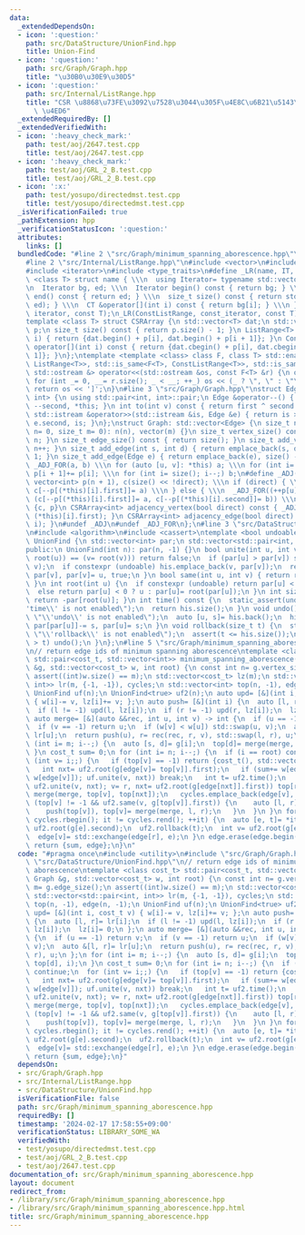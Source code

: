 ```yaml
---
data:
  _extendedDependsOn:
  - icon: ':question:'
    path: src/DataStructure/UnionFind.hpp
    title: Union-Find
  - icon: ':question:'
    path: src/Graph/Graph.hpp
    title: "\u30B0\u30E9\u30D5"
  - icon: ':question:'
    path: src/Internal/ListRange.hpp
    title: "CSR \u8868\u73FE\u3092\u7528\u3044\u305F\u4E8C\u6B21\u5143\u914D\u5217\
      \ \u4ED6"
  _extendedRequiredBy: []
  _extendedVerifiedWith:
  - icon: ':heavy_check_mark:'
    path: test/aoj/2647.test.cpp
    title: test/aoj/2647.test.cpp
  - icon: ':heavy_check_mark:'
    path: test/aoj/GRL_2_B.test.cpp
    title: test/aoj/GRL_2_B.test.cpp
  - icon: ':x:'
    path: test/yosupo/directedmst.test.cpp
    title: test/yosupo/directedmst.test.cpp
  _isVerificationFailed: true
  _pathExtension: hpp
  _verificationStatusIcon: ':question:'
  attributes:
    links: []
  bundledCode: "#line 2 \"src/Graph/minimum_spanning_aborescence.hpp\"\n#include <utility>\n\
    #line 2 \"src/Internal/ListRange.hpp\"\n#include <vector>\n#include <iostream>\n\
    #include <iterator>\n#include <type_traits>\n#define _LR(name, IT, CT) \\\n template\
    \ <class T> struct name { \\\n  using Iterator= typename std::vector<T>::IT; \\\
    \n  Iterator bg, ed; \\\n  Iterator begin() const { return bg; } \\\n  Iterator\
    \ end() const { return ed; } \\\n  size_t size() const { return std::distance(bg,\
    \ ed); } \\\n  CT &operator[](int i) const { return bg[i]; } \\\n }\n_LR(ListRange,\
    \ iterator, const T);\n_LR(ConstListRange, const_iterator, const T);\n#undef _LR\n\
    template <class T> struct CSRArray {\n std::vector<T> dat;\n std::vector<int>\
    \ p;\n size_t size() const { return p.size() - 1; }\n ListRange<T> operator[](int\
    \ i) { return {dat.begin() + p[i], dat.begin() + p[i + 1]}; }\n ConstListRange<T>\
    \ operator[](int i) const { return {dat.cbegin() + p[i], dat.cbegin() + p[i +\
    \ 1]}; }\n};\ntemplate <template <class> class F, class T> std::enable_if_t<std::disjunction_v<std::is_same<F<T>,\
    \ ListRange<T>>, std::is_same<F<T>, ConstListRange<T>>, std::is_same<F<T>, CSRArray<T>>>,\
    \ std::ostream &> operator<<(std::ostream &os, const F<T> &r) {\n os << '[';\n\
    \ for (int _= 0, __= r.size(); _ < __; ++_) os << (_ ? \", \" : \"\") << r[_];\n\
    \ return os << ']';\n}\n#line 3 \"src/Graph/Graph.hpp\"\nstruct Edge: std::pair<int,\
    \ int> {\n using std::pair<int, int>::pair;\n Edge &operator--() { return --first,\
    \ --second, *this; }\n int to(int v) const { return first ^ second ^ v; }\n friend\
    \ std::istream &operator>>(std::istream &is, Edge &e) { return is >> e.first >>\
    \ e.second, is; }\n};\nstruct Graph: std::vector<Edge> {\n size_t n;\n Graph(size_t\
    \ n= 0, size_t m= 0): n(n), vector(m) {}\n size_t vertex_size() const { return\
    \ n; }\n size_t edge_size() const { return size(); }\n size_t add_vertex() { return\
    \ n++; }\n size_t add_edge(int s, int d) { return emplace_back(s, d), size() -\
    \ 1; }\n size_t add_edge(Edge e) { return emplace_back(e), size() - 1; }\n#define\
    \ _ADJ_FOR(a, b) \\\n for (auto [u, v]: *this) a; \\\n for (int i= 0; i < n; ++i)\
    \ p[i + 1]+= p[i]; \\\n for (int i= size(); i--;) b;\n#define _ADJ(a, b) \\\n\
    \ vector<int> p(n + 1), c(size() << !direct); \\\n if (direct) { \\\n  _ADJ_FOR(++p[u],\
    \ c[--p[(*this)[i].first]]= a) \\\n } else { \\\n  _ADJ_FOR((++p[u], ++p[v]),\
    \ (c[--p[(*this)[i].first]]= a, c[--p[(*this)[i].second]]= b)) \\\n } \\\n return\
    \ {c, p}\n CSRArray<int> adjacency_vertex(bool direct) const { _ADJ((*this)[i].second,\
    \ (*this)[i].first); }\n CSRArray<int> adjacency_edge(bool direct) const { _ADJ(i,\
    \ i); }\n#undef _ADJ\n#undef _ADJ_FOR\n};\n#line 3 \"src/DataStructure/UnionFind.hpp\"\
    \n#include <algorithm>\n#include <cassert>\ntemplate <bool undoable= false> class\
    \ UnionFind {\n std::vector<int> par;\n std::vector<std::pair<int, int>> his;\n\
    public:\n UnionFind(int n): par(n, -1) {}\n bool unite(int u, int v) {\n  if ((u=\
    \ root(u)) == (v= root(v))) return false;\n  if (par[u] > par[v]) std::swap(u,\
    \ v);\n  if constexpr (undoable) his.emplace_back(v, par[v]);\n  return par[u]+=\
    \ par[v], par[v]= u, true;\n }\n bool same(int u, int v) { return root(u) == root(v);\
    \ }\n int root(int u) {\n  if constexpr (undoable) return par[u] < 0 ? u : root(par[u]);\n\
    \  else return par[u] < 0 ? u : par[u]= root(par[u]);\n }\n int size(int u) {\
    \ return -par[root(u)]; }\n int time() const {\n  static_assert(undoable, \"\\\
    'time\\' is not enabled\");\n  return his.size();\n }\n void undo() {\n  static_assert(undoable,\
    \ \"\\'undo\\' is not enabled\");\n  auto [u, s]= his.back();\n  his.pop_back(),\
    \ par[par[u]]-= s, par[u]= s;\n }\n void rollback(size_t t) {\n  static_assert(undoable,\
    \ \"\\'rollback\\' is not enabled\");\n  assert(t <= his.size());\n  while (his.size()\
    \ > t) undo();\n }\n};\n#line 5 \"src/Graph/minimum_spanning_aborescence.hpp\"\
    \n// return edge ids of minimum spanning aborescence\ntemplate <class cost_t>\
    \ std::pair<cost_t, std::vector<int>> minimum_spanning_aborescence(const Graph\
    \ &g, std::vector<cost_t> w, int root) {\n const int n= g.vertex_size(), m= g.edge_size();\n\
    \ assert((int)w.size() == m);\n std::vector<cost_t> lz(m);\n std::vector<std::pair<int,\
    \ int>> lr(m, {-1, -1}), cycles;\n std::vector<int> top(n, -1), edge(n, -1);\n\
    \ UnionFind uf(n);\n UnionFind<true> uf2(n);\n auto upd= [&](int i, cost_t v)\
    \ { w[i]-= v, lz[i]+= v; };\n auto push= [&](int i) {\n  auto [l, r]= lr[i];\n\
    \  if (l != -1) upd(l, lz[i]);\n  if (r != -1) upd(r, lz[i]);\n  lz[i]= 0;\n };\n\
    \ auto merge= [&](auto &&rec, int u, int v) -> int {\n  if (u == -1) return v;\n\
    \  if (v == -1) return u;\n  if (w[v] < w[u]) std::swap(u, v);\n  auto &[l, r]=\
    \ lr[u];\n  return push(u), r= rec(rec, r, v), std::swap(l, r), u;\n };\n for\
    \ (int i= m; i--;) {\n  auto [s, d]= g[i];\n  top[d]= merge(merge, top[d], i);\n\
    \ }\n cost_t sum= 0;\n for (int i= n; i--;) {\n  if (i == root) continue;\n  for\
    \ (int v= i;;) {\n   if (top[v] == -1) return {cost_t(), std::vector<int>()};\n\
    \   int nxt= uf2.root(g[edge[v]= top[v]].first);\n   if (sum+= w[edge[v]], upd(edge[v],\
    \ w[edge[v]]); uf.unite(v, nxt)) break;\n   int t= uf2.time();\n   for (int r;\
    \ uf2.unite(v, nxt); v= r, nxt= uf2.root(g[edge[nxt]].first)) top[r= uf2.root(v)]=\
    \ merge(merge, top[v], top[nxt]);\n   cycles.emplace_back(edge[v], t);\n   while\
    \ (top[v] != -1 && uf2.same(v, g[top[v]].first)) {\n    auto [l, r]= lr[top[v]];\n\
    \    push(top[v]), top[v]= merge(merge, l, r);\n   }\n  }\n }\n for (auto it=\
    \ cycles.rbegin(); it != cycles.rend(); ++it) {\n  auto [e, t]= *it;\n  int r=\
    \ uf2.root(g[e].second);\n  uf2.rollback(t);\n  int v= uf2.root(g[edge[r]].second);\n\
    \  edge[v]= std::exchange(edge[r], e);\n }\n edge.erase(edge.begin() + root);\n\
    \ return {sum, edge};\n}\n"
  code: "#pragma once\n#include <utility>\n#include \"src/Graph/Graph.hpp\"\n#include\
    \ \"src/DataStructure/UnionFind.hpp\"\n// return edge ids of minimum spanning\
    \ aborescence\ntemplate <class cost_t> std::pair<cost_t, std::vector<int>> minimum_spanning_aborescence(const\
    \ Graph &g, std::vector<cost_t> w, int root) {\n const int n= g.vertex_size(),\
    \ m= g.edge_size();\n assert((int)w.size() == m);\n std::vector<cost_t> lz(m);\n\
    \ std::vector<std::pair<int, int>> lr(m, {-1, -1}), cycles;\n std::vector<int>\
    \ top(n, -1), edge(n, -1);\n UnionFind uf(n);\n UnionFind<true> uf2(n);\n auto\
    \ upd= [&](int i, cost_t v) { w[i]-= v, lz[i]+= v; };\n auto push= [&](int i)\
    \ {\n  auto [l, r]= lr[i];\n  if (l != -1) upd(l, lz[i]);\n  if (r != -1) upd(r,\
    \ lz[i]);\n  lz[i]= 0;\n };\n auto merge= [&](auto &&rec, int u, int v) -> int\
    \ {\n  if (u == -1) return v;\n  if (v == -1) return u;\n  if (w[v] < w[u]) std::swap(u,\
    \ v);\n  auto &[l, r]= lr[u];\n  return push(u), r= rec(rec, r, v), std::swap(l,\
    \ r), u;\n };\n for (int i= m; i--;) {\n  auto [s, d]= g[i];\n  top[d]= merge(merge,\
    \ top[d], i);\n }\n cost_t sum= 0;\n for (int i= n; i--;) {\n  if (i == root)\
    \ continue;\n  for (int v= i;;) {\n   if (top[v] == -1) return {cost_t(), std::vector<int>()};\n\
    \   int nxt= uf2.root(g[edge[v]= top[v]].first);\n   if (sum+= w[edge[v]], upd(edge[v],\
    \ w[edge[v]]); uf.unite(v, nxt)) break;\n   int t= uf2.time();\n   for (int r;\
    \ uf2.unite(v, nxt); v= r, nxt= uf2.root(g[edge[nxt]].first)) top[r= uf2.root(v)]=\
    \ merge(merge, top[v], top[nxt]);\n   cycles.emplace_back(edge[v], t);\n   while\
    \ (top[v] != -1 && uf2.same(v, g[top[v]].first)) {\n    auto [l, r]= lr[top[v]];\n\
    \    push(top[v]), top[v]= merge(merge, l, r);\n   }\n  }\n }\n for (auto it=\
    \ cycles.rbegin(); it != cycles.rend(); ++it) {\n  auto [e, t]= *it;\n  int r=\
    \ uf2.root(g[e].second);\n  uf2.rollback(t);\n  int v= uf2.root(g[edge[r]].second);\n\
    \  edge[v]= std::exchange(edge[r], e);\n }\n edge.erase(edge.begin() + root);\n\
    \ return {sum, edge};\n}"
  dependsOn:
  - src/Graph/Graph.hpp
  - src/Internal/ListRange.hpp
  - src/DataStructure/UnionFind.hpp
  isVerificationFile: false
  path: src/Graph/minimum_spanning_aborescence.hpp
  requiredBy: []
  timestamp: '2024-02-17 17:58:55+09:00'
  verificationStatus: LIBRARY_SOME_WA
  verifiedWith:
  - test/yosupo/directedmst.test.cpp
  - test/aoj/GRL_2_B.test.cpp
  - test/aoj/2647.test.cpp
documentation_of: src/Graph/minimum_spanning_aborescence.hpp
layout: document
redirect_from:
- /library/src/Graph/minimum_spanning_aborescence.hpp
- /library/src/Graph/minimum_spanning_aborescence.hpp.html
title: src/Graph/minimum_spanning_aborescence.hpp
---
```

